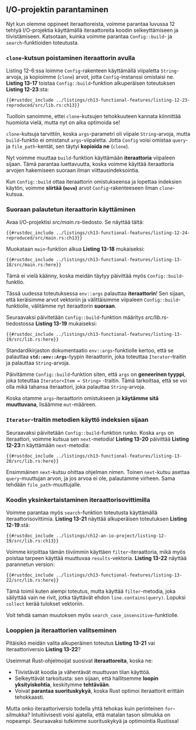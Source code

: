 ## I/O-projektin parantaminen

Nyt kun olemme oppineet iteraattoreista, voimme parantaa luvussa 12 tehtyä I/O-projektia käyttämällä iteraattoreita koodin selkeyttämiseen ja tiivistämiseen. Katsotaan, kuinka voimme parantaa `Config::build`- ja `search`-funktioiden toteutusta.

### `clone`-kutsun poistaminen iteraattorin avulla

Listing 12-6:ssa loimme `Config`-rakenteen käyttämällä viipaletta `String`-arvoja, ja kopioimme (`clone`) arvot, jotta `Config`-instanssi omistaisi ne. **Listing 13-17** toistaa `Config::build`-funktion alkuperäisen toteutuksen **Listing 12-23**:sta:

```rust,ignore
{{#rustdoc_include ../listings/ch13-functional-features/listing-12-23-reproduced/src/lib.rs:ch13}}
```

Tuolloin sanoimme, ettei `clone`-kutsujen tehokkuuteen kannata kiinnittää huomiota vielä, mutta nyt on aika optimoida se!

`clone`-kutsuja tarvittiin, koska `args`-parametri oli viipale `String`-arvoja, mutta `build`-funktio ei omistanut `args`-viipaletta. Jotta `Config` voisi omistaa `query`- ja `file_path`-kentät, sen täytyi **kopioida ne** (`clone`).

Nyt voimme muuttaa `build`-funktion käyttämään **iteraattoria** viipaleen sijaan. Tämä parantaa luettavuutta, koska voimme käyttää iteraattoria arvojen hakemiseen suoraan ilman viittausindeksointia.

Kun `Config::build` ottaa iteraattorin omistukseensa ja lopettaa indeksien käytön, voimme **siirtää (`move`)** arvot `Config`-rakenteeseen ilman `clone`-kutsua.

### Suoraan palautetun iteraattorin käyttäminen

Avaa I/O-projektisi _src/main.rs_-tiedosto. Se näyttää tältä:

```rust,ignore
{{#rustdoc_include ../listings/ch13-functional-features/listing-12-24-reproduced/src/main.rs:ch13}}
```

Muokataan `main`-funktion alkua **Listing 13-18** mukaiseksi:

```rust,ignore,does_not_compile
{{#rustdoc_include ../listings/ch13-functional-features/listing-13-18/src/main.rs:here}}
```

Tämä ei vielä käänny, koska meidän täytyy päivittää myös `Config::build`-funktio.

Tässä uudessa toteutuksessa `env::args` palauttaa **iteraattorin**! Sen sijaan, että keräisimme arvot vektoriin ja välittäisimme viipaleen `Config::build`-funktiolle, välitämme nyt iteraattorin **suoraan**.

Seuraavaksi päivitetään `Config::build`-funktion määritys _src/lib.rs_-tiedostossa **Listing 13-19** mukaiseksi:

```rust,ignore,does_not_compile
{{#rustdoc_include ../listings/ch13-functional-features/listing-13-19/src/lib.rs:here}}
```

Standardikirjaston dokumentaatio `env::args`-funktiolle kertoo, että se palauttaa **`std::env::Args`**-tyypin iteraattorin, joka toteuttaa `Iterator`-traitin ja palauttaa `String`-arvoja.

Päivitämme `Config::build`-funktion siten, että `args` on **geneerinen tyyppi**, joka toteuttaa `Iterator<Item = String>` -traitin. Tämä tarkoittaa, että se voi olla mikä tahansa iteraattori, joka palauttaa `String`-arvoja.

Koska otamme `args`-iteraattorin omistukseen ja **käytämme sitä muuttuvana**, lisäämme `mut`-määreen.

### `Iterator`-traitin metodien käyttö indeksien sijaan

Seuraavaksi päivitetään `Config::build`-funktion runko. Koska `args` on iteraattori, voimme kutsua sen `next`-metodia! **Listing 13-20** päivittää **Listing 12-23**:n käyttämään `next`-metodia:

```rust,noplayground
{{#rustdoc_include ../listings/ch13-functional-features/listing-13-20/src/lib.rs:here}}
```

Ensimmäinen `next`-kutsu ohittaa ohjelman nimen. Toinen `next`-kutsu asettaa `query`-muuttujan arvon, ja jos arvoa ei ole, palautamme virheen. Sama tehdään `file_path`-muuttujalle.

### Koodin yksinkertaistaminen iteraattorisovittimilla

Voimme parantaa myös `search`-funktion toteutusta käyttämällä iteraattorisovittimia. **Listing 13-21** näyttää alkuperäisen toteutuksen **Listing 12-19**:stä:

```rust,ignore
{{#rustdoc_include ../listings/ch12-an-io-project/listing-12-19/src/lib.rs:ch13}}
```

Voimme kirjoittaa tämän tiiviimmin käyttäen `filter`-iteraattoria, mikä myös poistaa tarpeen käyttää muuttuvaa `results`-vektoria. **Listing 13-22** näyttää parannetun version:

```rust,ignore
{{#rustdoc_include ../listings/ch13-functional-features/listing-13-22/src/lib.rs:here}}
```

Tämä toimii kuten aiempi toteutus, mutta käyttää `filter`-metodia, joka säilyttää vain ne rivit, jotka täyttävät ehdon `line.contains(query)`. Lopuksi `collect` kerää tulokset vektoriin.

Voit tehdä saman muutoksen myös `search_case_insensitive`-funktiolle.

### Looppien ja iteraattorien valitseminen

Pitäisikö meidän valita alkuperäinen toteutus **Listing 13-21** vai iteraattoriversio **Listing 13-22**?

Useimmat Rust-ohjelmoijat suosivat **iteraattoreita**, koska ne:

- Tiivistävät koodia ja vähentävät muuttuvan tilan käyttöä.
- Selkeyttävät tarkoitusta: sen sijaan, että hallitsemme **loopin yksityiskohtia**, keskitymme **tehtävään**.
- Voivat **parantaa suorituskykyä**, koska Rust optimoi iteraattorit erittäin tehokkaasti.

Mutta onko iteraattoriversio todella yhtä tehokas kuin perinteinen `for`-silmukka? Intuitiivisesti voisi ajatella, että matalan tason silmukka on nopeampi. Seuraavaksi tutkimme suorituskykyä ja optimointia Rustissa!
